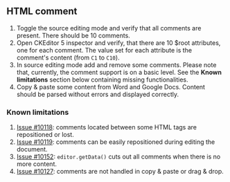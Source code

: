 ## HTML comment

1. Toggle the source editing mode and verify that all comments are present. There should be 10 comments.
1. Open CKEditor 5 inspector and verify, that there are 10 $root attributes, one for each comment. The value set for each attribute is the comment's content (from `C1` to `C10`).
1. In source editing mode add and remove some comments. Please note that, currently, the comment support is on a basic level. See the **Known limitations** section below containing missing functionalities.
1. Copy & paste some content from Word and Google Docs. Content should be parsed without errors and displayed correctly.

### Known limitations

1. [Issue #10118](https://github.com/ckeditor/ckeditor5/issues/10118): comments located between some HTML tags are repositioned or lost.
1. [Issue #10119](https://github.com/ckeditor/ckeditor5/issues/10119): comments can be easily repositioned during editing the document.
1. [Issue #10152](https://github.com/ckeditor/ckeditor5/issues/10152): `editor.getData()` cuts out all comments when there is no more content.
1. [Issue #10127](https://github.com/ckeditor/ckeditor5/issues/10127): comments are not handled in copy & paste or drag & drop.